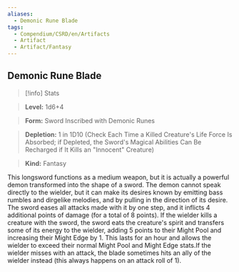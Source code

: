 ```yaml
---
aliases:
  - Demonic Rune Blade
tags:
  - Compendium/CSRD/en/Artifacts
  - Artifact
  - Artifact/Fantasy
---
```

  
    
## Demonic Rune Blade    
>[!info] Stats    
> **Level:** 1d6+4    
> **Form:** Sword Inscribed with Demonic Runes    
> **Depletion:** 1 in 1D10 (Check Each Time a Killed Creature's Life Force Is Absorbed; if Depleted, the Sword's Magical Abilities Can Be Recharged if It Kills an "Innocent" Creature)    
> **Kind:** Fantasy  
    
This longsword functions as a medium weapon, but it is actually a powerful demon transformed into the shape of a sword. The demon cannot speak directly to the wielder, but it can make its desires known by emitting bass rumbles and dirgelike melodies, and by pulling in the direction of its desire. The sword eases all attacks made with it by one step, and it inflicts 4 additional points of damage (for a total of 8 points). If the wielder kills a creature with the sword, the sword eats the creature's spirit and transfers some of its energy to the wielder, adding 5 points to their Might Pool and increasing their Might Edge by 1. This lasts for an hour and allows the wielder to exceed their normal Might Pool and Might Edge stats.If the wielder misses with an attack, the blade sometimes hits an ally of the wielder instead (this always happens on an attack roll of 1).